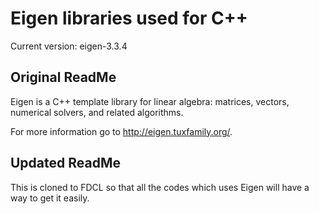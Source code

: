 # Eigen libraries used for C++

Current version: eigen-3.3.4

## Original ReadMe
Eigen is a C++ template library for linear algebra: matrices, vectors, numerical solvers, and related algorithms.

For more information go to http://eigen.tuxfamily.org/.

## Updated ReadMe
This is cloned to FDCL so that all the codes which uses Eigen will have a way to get it easily.
